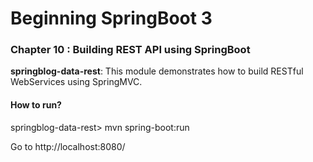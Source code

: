 # Beginning SpringBoot 3

### Chapter 10 : Building REST API using SpringBoot

**springblog-data-rest**: This module demonstrates how to build RESTful WebServices using SpringMVC.

#### How to run?

springblog-data-rest> mvn spring-boot:run

Go to http://localhost:8080/
